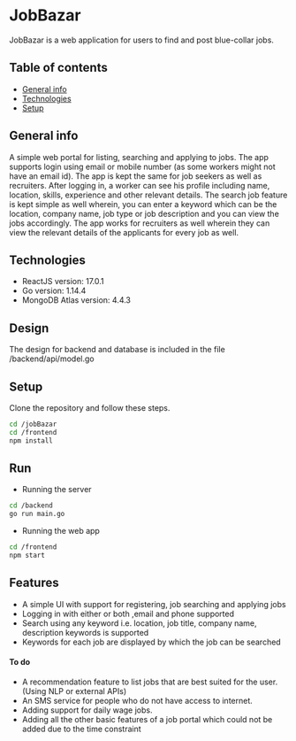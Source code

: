 # JobBazar

JobBazar is a web application for users to find and post blue-collar jobs.

## Table of contents
* [General info](#general-info)
* [Technologies](#technologies)
* [Setup](#setup)

## General info
A simple web portal for listing, searching and applying to jobs. The app supports login using email or mobile number (as some workers might not have an email id). The app is kept the same for job seekers as well as recruiters. After logging in, a worker can see his profile including name, location, skills, experience and other relevant details. The search job feature is kept simple as well wherein, you can enter a keyword which can be the location, company name, job type or job description and you can view the jobs accordingly. The app works for recruiters as well wherein they can view the relevant details of the applicants for every job as well.

## Technologies
* ReactJS version: 17.0.1
* Go version: 1.14.4
* MongoDB Atlas version: 4.4.3

## Design
The design for backend and database is included in the file /backend/api/model.go

## Setup
Clone the repository and follow these steps.
```bash
cd /jobBazar
cd /frontend
npm install
```

## Run
* Running the server
```bash
cd /backend
go run main.go
```
* Running the web app
```bash
cd /frontend
npm start
```

## Features
* A simple UI with support for registering, job searching and applying jobs
* Logging in with either or both ,email and phone supported
* Search using any keyword i.e. location, job title, company name, description keywords is supported
* Keywords for each job are displayed by which the job can be searched
 #### To do
* A recommendation feature to list jobs that are best suited for the user. (Using NLP or external APIs)
* An SMS service for people who do not have access to internet.
* Adding support for daily wage jobs.
* Adding all the other basic features of a job portal which could not be added due to the time constraint
